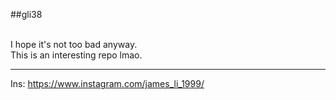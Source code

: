 ##gli38

<br/>
I hope it's not too bad anyway.
<br/>
This is an interesting repo lmao.

<hr/>

Ins: <https://www.instagram.com/james_li_1999/>
